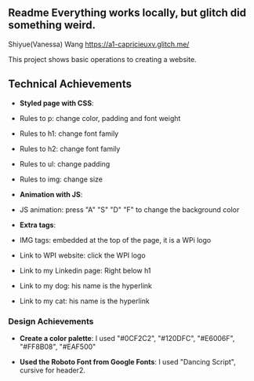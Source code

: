 Readme 
Everything works locally, but glitch did something weird.
---

Shiyue(Vanessa) Wang
https://a1-capricieuxv.glitch.me/

This project shows basic operations to creating a website.

## Technical Achievements
- **Styled page with CSS**: 
-  Rules to p: change color, padding and font weight
-  Rules to h1: change font family
-  Rules to h2: change font family
-  Rules to ul: change padding
-  Rules to img: change size


- **Animation with JS**: 
-  JS animation: press "A" "S" "D" "F" to change the background color


- **Extra tags**:
-  IMG tags: embedded at the top of the page, it is a WPi logo
-  Link to WPI website: click the WPI logo
-  Link to my Linkedin page: Right below h1
-  Link to my dog: his name is the hyperlink
-  Link to my cat: his name is the hyperlink

### Design Achievements
- **Create a color palette**: I used "#0CF2C2", "#120DFC", "#E6006F", "#FF8B08", "#EAF500"

- **Used the Roboto Font from Google Fonts**: I used "Dancing Script", cursive for header2.
